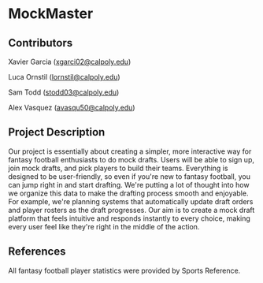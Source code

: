 # MockMaster
## Contributors

Xavier Garcia (xgarci02@calpoly.edu)

Luca Ornstil (lornstil@calpoly.edu)

Sam Todd (stodd03@calpoly.edu)

Alex Vasquez (avasqu50@calpoly.edu)


## Project Description
Our project is essentially about creating a simpler, more interactive way for fantasy football enthusiasts to do mock drafts. Users will be able to sign up, join mock drafts, and pick players to build their teams. Everything is designed to be user-friendly, so even if you're new to fantasy football, you can jump right in and start drafting. We're putting a lot of thought into how we organize this data to make the drafting process smooth and enjoyable. For example, we're planning systems that automatically update draft orders and player rosters as the draft progresses. Our aim is to create a mock draft platform that feels intuitive and responds instantly to every choice, making every user feel like they're right in the middle of the action.

## References
All fantasy football player statistics were provided by Sports Reference.
